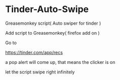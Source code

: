 # Tinder-Auto-Swipe
Greasemonkey script( Auto swiper for tinder )

Add script to Greasemonkey( firefox add on )

Go to 

https://tinder.com/app/recs

a pop alert will come up, that means the clicker is on

let the script swipe right infinitely 
